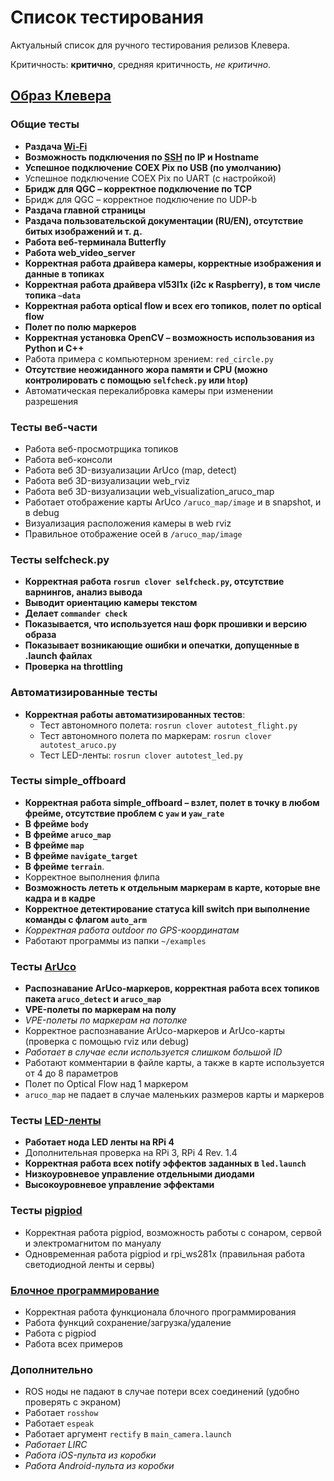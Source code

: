 # Список тестирования

Актуальный список для ручного тестирования релизов Клевера.

Критичность: **критично**, средняя критичность, *не критично*.

## [Образ Клевера](image.md)

### Общие тесты

* **Раздача [Wi-Fi](wifi.md)**
* **Возможность подключения по [SSH](ssh.md) по IP и Hostname**
* **Успешное подключение COEX Pix по USB (по умолчанию)**
* Успешное подключение COEX Pix по UART (с настройкой)
* **Бридж для QGC – корректное подключение по TCP**
* Бридж для QGC – корректное подключение по UDP-b
* **Раздача главной страницы**
* **Раздача пользовательской документации (RU/EN), отсутствие битых изображений и т. д.**
* **Работа веб-терминала Butterfly**
* **Работа web_video_server**
* **Корректная работа драйвера камеры, корректные изображения и данные в топиках**
* **Корректная работа драйвера vl53l1x (i2c к Raspberry), в том числе топика `~data`**
* **Корректная работа optical flow и всех его топиков, полет по optical flow**
* **Полет по полю маркеров**
* **Корректная установка OpenCV – возможность использования из Python и C++**
* Работа примера с компьютерном зрением: `red_circle.py`
* **Отсутствие неожиданного жора памяти и CPU (можно контролировать с помощью `selfcheck.py` или `htop`)**
* Автоматическая перекалибровка камеры при изменении разрешения

### Тесты веб-части

* Работа веб-просмотрщика топиков
* Работа веб-консоли
* Работа веб 3D-визуализации ArUco (map, detect)
* Работа веб 3D-визуализации web_rviz
* Работа веб 3D-визуализации web_visualization_aruco_map
* Работает отображение карты ArUco `/aruco_map/image` и в snapshot, и в debug
* Визуализация расположения камеры в web rviz
* Правильное отображение осей в `/aruco_map/image`

### Тесты selfcheck.py

* **Корректная работа `rosrun clover selfcheck.py`, отсутствие варнингов, анализ вывода**
* **Выводит ориентацию камеры текстом**
* **Делает `commander check`**
* **Показывается, что используется наш форк прошивки и версию образа**
* **Показывает возникающие ошибки и опечатки, допущенные в .launch файлах**
* **Проверка на throttling**

### Автоматизированные тесты

* **Корректная работы автоматизированных тестов**:
  * Тест автономного полета: `rosrun clover autotest_flight.py`
  * Тест автономного полета по маркерам: `rosrun clover autotest_aruco.py`
  * Тест LED-ленты: `rosrun clover autotest_led.py`

### Тесты simple_offboard

* **Корректная работа simple_offboard – взлет, полет в точку в любом фрейме, отсутствие проблем с `yaw` и `yaw_rate`**
* **В фрейме `body`**
* **В фрейме `aruco_map`**
* **В фрейме `map`**
* **В фрейме `navigate_target`**
* **В фрейме `terrain`**.
* Корректное выполнения флипа
* **Возможность лететь к отдельным маркерам в карте, которые вне кадра и в кадре**
* **Корректное детектирование статуса kill switch при выполнение команды с флагом `auto_arm`**
* *Корректная работа outdoor по GPS-координатам*
* Работают программы из папки `~/examples`

### Тесты [ArUco](aruco.md)

* **Распознавание ArUco-маркеров, корректная работа всех топиков пакета `aruco_detect` и `aruco_map`**
* **VPE-полеты по маркерам на полу**
* *VPE-полеты по маркерам на потолке*
* Корректное распознавание ArUco-маркеров и ArUco-карты (проверка с помощью rviz или debug)
* *Работает в случае если используется слишком большой ID*
* Работают комментарии в файле карты, а также в карте используется от 4 до 8 параметров
* Полет по Optical Flow над 1 маркером
* `aruco_map` не падает в случае маленьких размеров карты и маркеров

### Тесты [LED-ленты](leds.md)

* **Работает нода LED ленты на RPi 4**
* Дополнительная проверка на RPi 3, RPi 4 Rev. 1.4
* **Корректная работа всех notify эффектов заданных в `led.launch`**
* **Низкоуровневое управление отдельными диодами**
* **Высокоуровневое управление эффектами**

### Тесты [pigpiod](gpio.md)

* Корректная работа pigpiod, возможность работы с сонаром, сервой и электромагнитом по мануалу
* Одновременная работа pigpiod и rpi_ws281x (правильная работа светодиодной ленты и сервы)

### [Блочное программирование](blocks.md)

* Корректная работа функционала блочного программирования
* Работа функций сохранение/загрузка/удаление
* Работа с pigpiod
* Работа всех примеров

### Дополнительно

* ROS ноды не падают в случае потери всех соединений (удобно проверять с экраном)
* Работает `rosshow`
* Работает `espeak`
* Работает аргумент `rectify` в `main_camera.launch`
* *Работает LIRC*
* *Работа iOS-пульта из коробки*
* *Работа Android-пульта из коробки*
